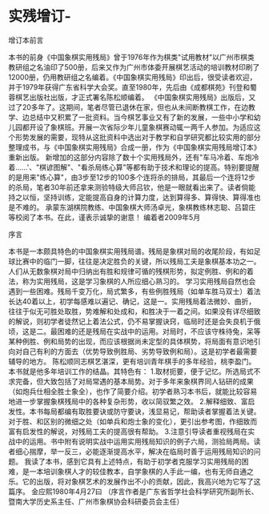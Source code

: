 # 实残增订-

增订本前言

本书的前身《中国象棋实用残局》曾于1976年作为棋类"试用教材"以广州市棋类教研组之名油印了500册，后来又作为广州市体委开展棋艺活动的培训教材印刷了12000册，仍用教研组之名编着。《中国象棋实用残局》印出后，很受读者欢迎，并于1979年获得广东省科学大会奖。直至1980年，先后由《成都棋苑》刊登和蜀蓉棋艺出版社出版，才正式署名陈松顺编着。
《中国象棋实用残局》出版后，又过了20多年了。这期间，笔者尽管已退休在家，但也从未间断教棋工作，在边教学、边总结中又积累了一批资料。当今棋艺事业又有了新的发展，一些中小学和幼儿园都开设了象棋班。开展一次省际少年儿童象棋赛动辄一两千人参加。为适应这个形势发展的需要，现特从这批资料中选出对于教学和自学研究都比较实用的部分整理成书，与《中国象棋实用残局》合成一册，作为《中国象棋实用残局增订本》重新出版。
新增加的这部分内容除了数十个实用残局外，还有"车马冷着、车炮冷着……'、"棋谚图解"、"看杀局练心算"等都有助于技术和理论的提高。特别要提醒的是用来"练心算"，由3步至12步的100多个连将杀的排局，其最后一个连将12步的杀局，笔者30年前还拿来测验特级大师吕钦，他是一眼就看出来了。读者倘能持之以恒，坚持训练，定能提高自身的计算力度，达到算得多、算得快、算得准也是不难的。
承蒙东湖棋院教练、中国象棋大师汤卓光，象棋教练林志聪、吕碧庄等校阅了本书。在此，谨表示诚挚的谢意！
编着者2009年5月

序言

本书是一本颇具特色的中国象棋实用残局谱。残局是象棋对局的收尾阶段，有如足球比赛中的临门一脚，往往是决定胜负的关键，所以残局工夫是象棋基本功之一。人们从无数象棋对局中归纳出有胜和规律可循的残棋形势，拟定例胜、例和的着法，称为实用残局，这是学习象棋的人所应细心熟习的。
学习实用残局自然也会遇到一些困难。残局千变万化，局式繁多，有些例胜残局（如单车胜马双士）着法长达40着以上，初学每感难以遍记、确记，这是一。实用残局着法微妙、曲折，往往于似无可胜处取胜，势难解和处成和，和胜决于一着之间。如果没有详尽细致的解说，则初学者徒然记上着法公式，仍不易掌握诀窍，临局时还是会失良机于俄顷，这是二。最困难的还是残局在实战中的运用。对局时，不应该守株待兔，呆等某种例胜、例和局势的出现，而应该根据尚未定型的具体棋势，将局面有意识地引向对自己有利的方面去（优势导致例胜局、劣势导致例和局）。这是初学者最需要辅导的地方。
陈松顺同志棋艺湛深，更有培训青年棋手的多年经验，桃李盈门。本书就是他多年培训工作的结晶。其特色有：
1.取材扼要，便于记忆。所选局式不求完备，但大致包括了对局常遇的基本局势。对于多年来象棋界同人钻研的成果（如炮兵仕相全胜士象全），也作了简要介绍。初学者熟习本书后，就能比较容易地进一步掌握象棋残局中的各种复杂形势，收以简驭繁之效。
2.解释细致、富启发性。本书每局都编有取胜要诀或防守要诀，浅显易记，帮助读者掌握着法关键。对于胜、和区别的微细之处（如单兵和炮士象的变化），更引出参考图，作细致而富有启发性的解说，对残局工夫的提高很有帮助。
3.注意引导读者重视残局在实战中的运用。书中附有说明实战中运用实用残局知识的例子六局，测验局两局。读者细心揣摩，举一反三，必能逐渐提高水平，解决在临局时善于运用残局知识的问题。
我读了本书，感到它具有上述特点，有助于初学者克服学习实用残局的困难，是一本培训象棋人才的较佳教本，自学象棋的人手此一编，也有无师自通之乐。它的出版，将对象棋艺术的发展作出不小的贡献，因此，我高兴地为它写了这篇序。
金应熙1980年4月27曰
（序言作者是广东省哲学社会科学研究所副所长、暨南大学历史系主任、广州巿象棋协会科研委员会主任）